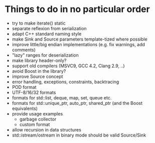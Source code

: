 
Things to do in no particular order
===================================

* try to make iterate() static
* separate reflexion from serialization
* adapt C++ standard naming style
* make Sink and Source parameters template-tized where possible
* improve little/big endian implementations (e.g. fix warnings, add comments)
* "lazy" ranges for deserialization
* make library header-only?
* support old compilers (MSVC9, GCC 4.2, Clang 2.9, ..)
* avoid Boost in the library?
* improve Source concept
* error handling, exceptions, constraints, backtracing
* POD format
* UTF-8/16/32 formats
* formats for std::list, deque, map, set, queue etc.
* formats for std::unique_ptr, auto_ptr, shared_ptr (and the Boost equivalents)
* provide usage examples
  * garbage collector
  * custom format
* allow recursion in data structures
* std::istream/ostream in binary mode should be valid Source/Sink
